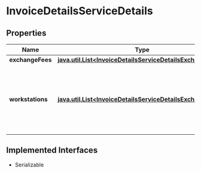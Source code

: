 

# InvoiceDetailsServiceDetails


## Properties

Name | Type | Description | Notes
------------ | ------------- | ------------- | -------------
**exchangeFees** | [**java.util.List&lt;InvoiceDetailsServiceDetailsExchangeFees&gt;**](InvoiceDetailsServiceDetailsExchangeFees.md) |  |  [optional]
**workstations** | [**java.util.List&lt;InvoiceDetailsServiceDetailsExchangeFees&gt;**](InvoiceDetailsServiceDetailsExchangeFees.md) | Invoice details returns arrays of objects designated by Product Groups. E.G. Workstations |  [optional]


## Implemented Interfaces

* Serializable


